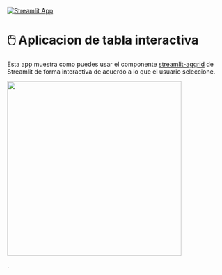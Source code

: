[![Streamlit App](https://static.streamlit.io/badges/streamlit_badge_black_white.svg)](https://share.streamlit.io/streamlit/example-app-interactive-table/main)

# 🖱️ Aplicacion de tabla interactiva

Esta app muestra como puedes usar el componente [streamlit-aggrid](STREAMLIT_AGGRID_URL)
    de Streamlit de forma interactiva de acuerdo a lo que el usuario seleccione.
    
<img src ="https://user-images.githubusercontent.com/7164864/152407708-1f3394bd-a683-4520-8677-c94e3872bb22.png" width="400px"></img>

.

